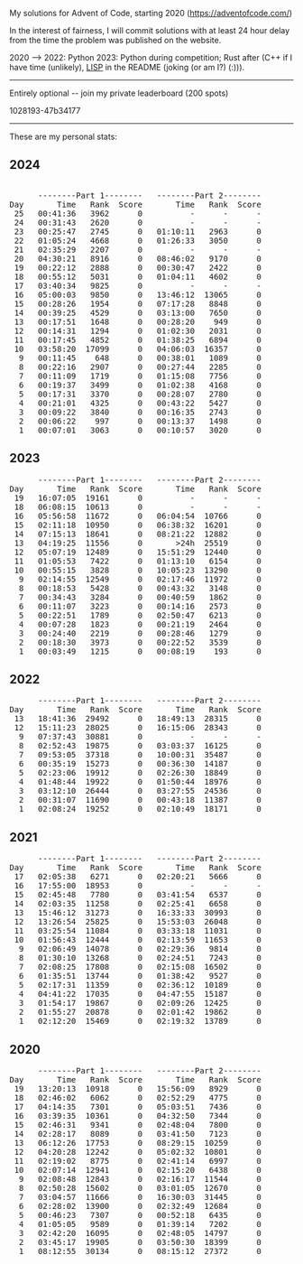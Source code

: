My solutions for Advent of Code, starting 2020 (https://adventofcode.com/)

In the interest of fairness, I will commit solutions with at least 24 hour delay from the
time the problem was published on the website. 

2020 --> 2022: Python
2023: Python during competition; Rust after (C++ if I have time (unlikely), [LISP](https://xkcd.com/297/)  in the README (joking (or am I?) (:))).

----------------------------------------------------------

Entirely optional -- join my private leaderboard (200 spots)
 
   1028193-47b34177   
   
----------------------------------------------------------

These are my personal stats:

<h2> 2024 </h2>
<pre>   
      --------Part 1--------   --------Part 2--------
Day       Time   Rank  Score       Time   Rank  Score
 25   00:41:36   3962      0          -      -      -
 24   00:31:43   2620      0          -      -      -
 23   00:25:47   2745      0   01:10:11   2963      0
 22   01:05:24   4668      0   01:26:33   3050      0
 21   02:35:29   2207      0          -      -      -
 20   04:30:21   8916      0   08:46:02   9170      0
 19   00:22:12   2888      0   00:30:47   2422      0
 18   00:55:12   5031      0   01:04:11   4602      0
 17   03:40:34   9825      0          -      -      -
 16   05:00:03   9850      0   13:46:12  13065      0
 15   00:28:26   1954      0   07:17:28   8848      0
 14   00:39:25   4529      0   03:13:00   7650      0
 13   00:17:51   1648      0   00:28:20    949      0
 12   00:14:31   1294      0   01:02:30   2031      0
 11   00:17:45   4852      0   01:38:25   6894      0
 10   03:58:20  17099      0   04:06:03  16357      0
  9   00:11:45    648      0   00:38:01   1089      0
  8   00:22:16   2907      0   00:27:44   2285      0
  7   00:11:09   1719      0   01:15:08   7756      0
  6   00:19:37   3499      0   01:02:38   4168      0
  5   00:17:31   3370      0   00:28:07   2780      0
  4   00:21:01   4325      0   00:43:22   5427      0
  3   00:09:22   3840      0   00:16:35   2743      0
  2   00:06:22    997      0   00:13:37   1498      0
  1   00:07:01   3063      0   00:10:57   3020      0
</pre>


<h2> 2023 </h2>
<pre>
      --------Part 1--------   --------Part 2--------
Day       Time   Rank  Score       Time   Rank  Score
 19   16:07:05  19161      0          -      -      -
 18   06:08:15  10613      0          -      -      -
 16   05:56:58  11672      0   06:04:54  10766      0
 15   02:11:18  10950      0   06:38:32  16201      0
 14   07:15:13  18641      0   08:21:22  12882      0
 13   04:19:25  11556      0       >24h  25519      0
 12   05:07:19  12489      0   15:51:29  12440      0
 11   01:05:53   7422      0   01:13:10   6154      0
 10   00:55:15   3828      0   10:05:23  13290      0
  9   02:14:55  12549      0   02:17:46  11972      0
  8   00:18:53   5428      0   00:43:32   3148      0
  7   00:34:43   3284      0   00:40:59   1862      0
  6   00:11:07   3223      0   00:14:16   2573      0
  5   00:22:51   1789      0   02:50:47   6213      0
  4   00:07:28   1823      0   00:21:19   2464      0
  3   00:24:40   2219      0   00:28:46   1279      0
  2   00:18:30   3973      0   00:22:52   3539      0
  1   00:03:49   1215      0   00:08:19    193      0
</pre>

<h2> 2022 </h2>
<pre>
      --------Part 1--------   --------Part 2--------
Day       Time   Rank  Score       Time   Rank  Score
 13   18:41:36  29492      0   18:49:13  28315      0
 12   15:11:23  28025      0   16:15:06  28343      0
  9   07:37:43  30881      0          -      -      -
  8   02:52:43  19875      0   03:03:37  16125      0
  7   09:53:05  37318      0   10:00:31  35487      0
  6   00:35:19  15273      0   00:36:30  14187      0
  5   02:23:06  19912      0   02:26:30  18849      0
  4   01:48:44  19922      0   01:50:44  18976      0
  3   03:12:10  26444      0   03:27:55  24536      0
  2   00:31:07  11690      0   00:43:18  11387      0
  1   02:08:24  19252      0   02:10:49  18171      0
</pre>
<h2> 2021 </h2>
<pre>
      --------Part 1--------   --------Part 2--------
Day       Time   Rank  Score       Time   Rank  Score
 17   02:05:38   6271      0   02:20:21   5666      0
 16   17:55:00  18953      0          -      -      -
 15   02:45:48   7780      0   03:41:54   6537      0
 14   02:03:35  11258      0   02:25:41   6658      0
 13   15:46:12  31273      0   16:33:33  30993      0
 12   13:26:54  25825      0   15:53:03  26048      0
 11   03:25:54  11084      0   03:33:18  11031      0
 10   01:56:43  12444      0   02:13:59  11653      0
  9   02:06:49  14078      0   02:29:36   9814      0
  8   01:30:10  13268      0   02:24:51   7243      0
  7   02:08:25  17808      0   02:15:08  16502      0
  6   01:35:51  13744      0   01:38:42   9527      0
  5   02:17:31  11359      0   02:36:12  10189      0
  4   04:41:22  17035      0   04:47:55  15187      0
  3   01:54:17  19867      0   02:09:26  12425      0
  2   01:55:27  20878      0   02:01:42  19862      0
  1   02:12:20  15469      0   02:19:32  13789      0
</pre>  
<h2> 2020 </h2>
<pre>
      --------Part 1--------   --------Part 2--------
Day       Time   Rank  Score       Time   Rank  Score
 19   13:20:13  10918      0   15:56:09   8929      0
 18   02:46:02   6062      0   02:52:29   4775      0
 17   04:14:35   7301      0   05:03:51   7436      0
 16   03:39:35  10361      0   04:32:50   7344      0
 15   02:46:31   9341      0   02:48:04   7800      0
 14   02:28:17   8089      0   03:41:50   7123      0
 13   06:12:26  17753      0   08:29:15  10259      0
 12   04:20:28  12242      0   05:02:32  10801      0
 11   02:19:02   8775      0   02:41:14   6997      0
 10   02:07:14  12941      0   02:15:20   6438      0
  9   02:08:48  12843      0   02:16:17  11544      0
  8   02:50:28  15602      0   03:01:05  12670      0
  7   03:04:57  11666      0   16:30:03  31445      0
  6   02:28:02  13900      0   02:32:49  12684      0
  5   00:46:23   7307      0   00:52:18   6435      0
  4   01:05:05   9589      0   01:39:14   7202      0
  3   02:42:20  16095      0   02:48:05  14797      0
  2   03:45:17  19905      0   03:50:30  18399      0
  1   08:12:55  30134      0   08:15:12  27372      0
</pre>

